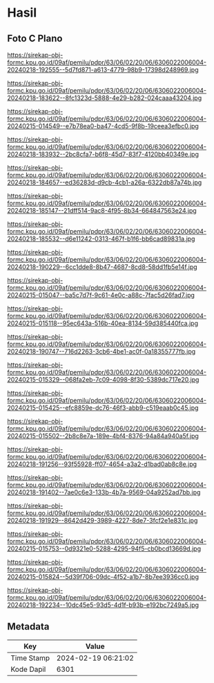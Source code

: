 # Hasil

## Foto C Plano

https://sirekap-obj-formc.kpu.go.id/09af/pemilu/pdpr/63/06/02/20/06/6306022006004-20240218-192555--5d7fd871-a613-4779-98b9-17398d248969.jpg

https://sirekap-obj-formc.kpu.go.id/09af/pemilu/pdpr/63/06/02/20/06/6306022006004-20240218-183622--8fc1323d-5888-4e29-b282-024caaa43204.jpg

https://sirekap-obj-formc.kpu.go.id/09af/pemilu/pdpr/63/06/02/20/06/6306022006004-20240215-014549--e7b78ea0-ba47-4cd5-9f8b-19ceea3efbc0.jpg

https://sirekap-obj-formc.kpu.go.id/09af/pemilu/pdpr/63/06/02/20/06/6306022006004-20240218-183932--2bc8cfa7-b6f8-45d7-83f7-4120bb40349e.jpg

https://sirekap-obj-formc.kpu.go.id/09af/pemilu/pdpr/63/06/02/20/06/6306022006004-20240218-184657--ed36283d-d9cb-4cb1-a26a-6322db87a74b.jpg

https://sirekap-obj-formc.kpu.go.id/09af/pemilu/pdpr/63/06/02/20/06/6306022006004-20240218-185147--21dff514-9ac8-4f95-8b34-664847563e24.jpg

https://sirekap-obj-formc.kpu.go.id/09af/pemilu/pdpr/63/06/02/20/06/6306022006004-20240218-185532--d6e11242-0313-467f-b1f6-bb6cad89831a.jpg

https://sirekap-obj-formc.kpu.go.id/09af/pemilu/pdpr/63/06/02/20/06/6306022006004-20240218-190229--6cc1dde8-8b47-4687-8cd8-58dd1fb5e14f.jpg

https://sirekap-obj-formc.kpu.go.id/09af/pemilu/pdpr/63/06/02/20/06/6306022006004-20240215-015047--ba5c7d7f-9c61-4e0c-a88c-7fac5d26fad7.jpg

https://sirekap-obj-formc.kpu.go.id/09af/pemilu/pdpr/63/06/02/20/06/6306022006004-20240215-015118--95ec643a-516b-40ea-8134-59d385440fca.jpg

https://sirekap-obj-formc.kpu.go.id/09af/pemilu/pdpr/63/06/02/20/06/6306022006004-20240218-190747--716d2263-3cb6-4be1-ac0f-0a18355777fb.jpg

https://sirekap-obj-formc.kpu.go.id/09af/pemilu/pdpr/63/06/02/20/06/6306022006004-20240215-015329--068fa2eb-7c09-4098-8f30-5389dc717e20.jpg

https://sirekap-obj-formc.kpu.go.id/09af/pemilu/pdpr/63/06/02/20/06/6306022006004-20240215-015425--efc8859e-dc76-46f3-abb9-c519eaab0c45.jpg

https://sirekap-obj-formc.kpu.go.id/09af/pemilu/pdpr/63/06/02/20/06/6306022006004-20240215-015502--2b8c8e7a-189e-4bf4-8376-94a84a940a5f.jpg

https://sirekap-obj-formc.kpu.go.id/09af/pemilu/pdpr/63/06/02/20/06/6306022006004-20240218-191256--93f55928-ff07-4654-a3a2-d1bad0ab8c8e.jpg

https://sirekap-obj-formc.kpu.go.id/09af/pemilu/pdpr/63/06/02/20/06/6306022006004-20240218-191402--7ae0c6e3-133b-4b7a-9569-04a9252ad7bb.jpg

https://sirekap-obj-formc.kpu.go.id/09af/pemilu/pdpr/63/06/02/20/06/6306022006004-20240218-191929--8642d429-3989-4227-8de7-3fcf2e1e831c.jpg

https://sirekap-obj-formc.kpu.go.id/09af/pemilu/pdpr/63/06/02/20/06/6306022006004-20240215-015753--0d9321e0-5288-4295-94f5-cb0bcd13669d.jpg

https://sirekap-obj-formc.kpu.go.id/09af/pemilu/pdpr/63/06/02/20/06/6306022006004-20240215-015824--5d39f706-09dc-4f52-a1b7-8b7ee3936cc0.jpg

https://sirekap-obj-formc.kpu.go.id/09af/pemilu/pdpr/63/06/02/20/06/6306022006004-20240218-192234--10dc45e5-93d5-4d1f-b93b-e192bc7249a5.jpg


## Metadata

| Key        | Value               |
| ---------- | ------------------- |
| Time Stamp | 2024-02-19 06:21:02 |
| Kode Dapil | 6301                |



